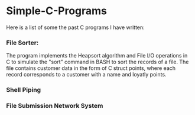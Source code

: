 # Simple-C-Programs
Here is a list of some the past C programs I have written:

### File Sorter:
The program implements the Heapsort algorithm and File I/O operations in C to simulate the "sort" command in BASH to sort the records of a file.
The file contains customer data in the form of C struct points, where each record corresponds to a customer with a name and loyatly points.

### Shell Piping


### File Submission Network System
